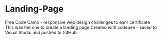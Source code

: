 # Landing-Page
Free Code Camp - responsive web design challenges to eanr certificate
This was the one to create a landing page
Created with codepen - saved to Visual Studio and pushed to GitHub.
